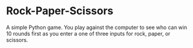 # Rock-Paper-Scissors
A simple Python game. You play against the computer to see who can win 10 rounds first as you enter a one of three inputs for rock, paper, or scissors.
